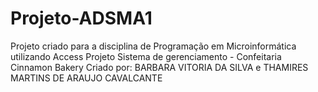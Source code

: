 # Projeto-ADSMA1
Projeto criado para a disciplina de Programação em Microinformática utilizando Access
Projeto Sistema de gerenciamento - Confeitaria Cinnamon Bakery
Criado por: BARBARA VITORIA DA SILVA e THAMIRES MARTINS DE ARAUJO CAVALCANTE
